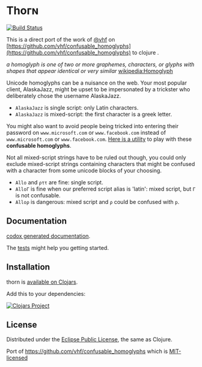 # Τһогɴ

[![Build Status](https://travis-ci.org/mpenet/thorn.svg?branch=master)](https://travis-ci.org/mpenet/thorn)

This is a direct port of the work of [@vhf](https://github.com/vhf) on
[https://github.com/vhf/confusable_homoglyphs](https://github.com/vhf/confusable_homoglyphs)
to clojure .

*a homoglyph is one of two or more graphemes, characters, or glyphs with
shapes that appear identical or very similar*
[wikipedia:Homoglyph](https://en.wikipedia.org/wiki/Homoglyph)

Unicode homoglyphs can be a nuisance on the web. Your most popular
client, AlaskaJazz, might be upset to be impersonated by a trickster
who deliberately chose the username ΑlaskaJazz.

- `AlaskaJazz` is single script: only Latin characters.
- `ΑlaskaJazz` is mixed-script: the first character is a greek letter.

You might also want to avoid people being tricked into entering their
password on `www.micros﻿оft.com` or `www.faϲebook.com` instead of
`www.microsoft.com` or `www.facebook.com`. [Here is a
utility](http://unicode.org/cldr/utility/confusables.jsp) to play with
these **confusable homoglyphs**.

Not all mixed-script strings have to be ruled out though, you could
only exclude mixed-script strings containing characters that might be
confused with a character from some unicode blocks of your choosing.

-  `Allo` and `ρττ` are fine: single script.
-  `AlloΓ` is fine when our preferred script alias is 'latin': mixed script, but `Γ` is not confusable.
-  `Alloρ` is dangerous: mixed script and `ρ` could be confused with
   `p`.

## Documentation

[codox generated documentation](https://mpenet.github.io/thorn/qbits.thorn.html).

The
[tests](https://github.com/mpenet/thorn/blob/master/test/qbits/thorn/test/core_test.clj)
might help you getting started.

## Installation

thorn is [available on Clojars](https://clojars.org/cc.qbits/thorn).

Add this to your dependencies:

[![Clojars Project](https://img.shields.io/clojars/v/cc.qbits/thorn.svg)](https://clojars.org/cc.qbits/thorn)


## License

Distributed under the
[Eclipse Public License](http://www.eclipse.org/legal/epl-v10.html),
the same as Clojure.

Port of https://github.com/vhf/confusable_homoglyphs which is
[MIT-licensed](https://github.com/vhf/confusable_homoglyphs/blob/master/LICENSE)
